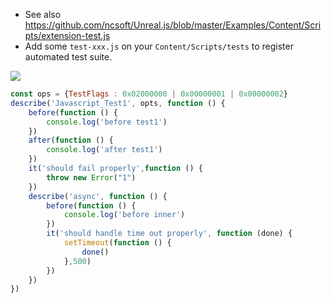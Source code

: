 * See also https://github.com/ncsoft/Unreal.js/blob/master/Examples/Content/Scripts/extension-test.js
* Add some `test-xxx.js` on your `Content/Scripts/tests` to register automated test suite.

![](https://pbs.twimg.com/media/ComHQqWXEAAM2p0.jpg:large)

```js
const ops = {TestFlags : 0x02000000 | 0x00000001 | 0x00000002}
describe('Javascript_Test1', opts, function () {
    before(function () {
        console.log('before test1')
    })
    after(function () {
        console.log('after test1')
    })
    it('should fail properly',function () {
        throw new Error("1")
    })
    describe('async', function () {
        before(function () {
            console.log('before inner')
        }) 
        it('should handle time out properly', function (done) {
            setTimeout(function () {
                done()
            },500)            
        })
    }) 
}) 
```


